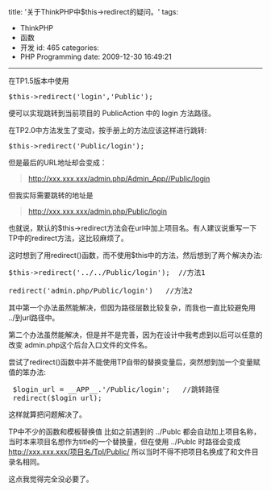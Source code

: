 title: '关于ThinkPHP中$this->redirect的疑问。'
tags:
  - ThinkPHP
  - 函数
  - 开发
id: 465
categories:
  - PHP Programming
date: 2009-12-30 16:49:21
---

在TP1.5版本中使用

<pre lang="PHP" line="1" file="download.txt" colla="+">
$this->redirect('login','Public');
</pre>
便可以实现跳转到当前项目的 PublicAction 中的 login 方法路径。

在TP2.0中方法发生了变动，按手册上的方法应该这样进行跳转:
<pre lang="PHP" line="1" file="download.txt" colla="+">
$this->redirect('Public/login');
</pre>

但是最后的URL地址却会变成：

> http://xxx.xxx.xxx/admin.php/Admin_App//Public/login

但我实际需要跳转的地址是

> http://xxx.xxx.xxx/admin.php/Public/login

也就说，默认的$this->redirect方法会在url中加上项目名。有人建议说重写一下TP中的redirect方法，这比较麻烦了。

这时想到了用redirect()函数，而不使用$this中的方法，然后想到了两个解决办法:
<pre lang="PHP" line="1" file="download.txt" colla="+">
$this->redirect('../../Public/login');  //方法1

redirect('admin.php/Public/login')   //方法2
</pre>

其中第一个办法虽然能解决，但因为路径层数比较复杂，而我也一直比较避免用 ../到url路径中。

第二个办法虽然能解决，但是并不是完善，因为在设计中我考虑到以后可以任意的改变 admin.php这个后台入口文件的文件名。

尝试了redirect()函数中并不能使用TP自带的替换变量后，突然想到加一个变量赋值的笨办法:
<pre lang="PHP" line="1" file="download.txt" colla="+">
 $login_url = __APP__.'/Public/login';   //跳转路径
 redirect($login_url);
</pre>

这样就算把问题解决了。

TP中不少的函数和模板替换值 比如之前遇到的 ../Publc  都会自动加上项目名称，当时本来项目名想作为title的一个替换量，但在使用 ../Publc 时路径会变成 http://xxx.xxx.xxx/项目名/Tpl/Public/ 所以当时不得不把项目名换成了和文件目录名相同。

这点我觉得完全没必要了。 